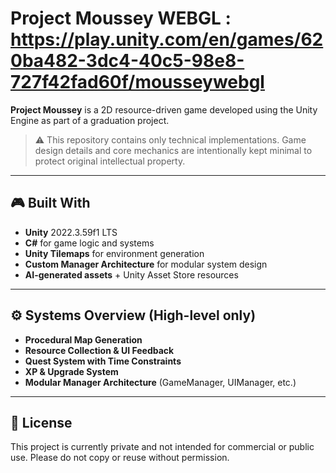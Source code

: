 # Project Moussey  WEBGL : https://play.unity.com/en/games/620ba482-3dc4-40c5-98e8-727f42fad60f/mousseywebgl

**Project Moussey** is a 2D resource-driven game developed using the Unity Engine as part of a graduation project.

> ⚠️ This repository contains only technical implementations. Game design details and core mechanics are intentionally kept minimal to protect original intellectual property.

---

## 🎮 Built With

- **Unity** 2022.3.59f1 LTS
- **C#** for game logic and systems
- **Unity Tilemaps** for environment generation
- **Custom Manager Architecture** for modular system design
- **AI-generated assets** + Unity Asset Store resources

---

## ⚙️ Systems Overview (High-level only)

- **Procedural Map Generation**  
- **Resource Collection & UI Feedback**  
- **Quest System with Time Constraints**  
- **XP & Upgrade System**
- **Modular Manager Architecture** (GameManager, UIManager, etc.)

---

## 📄 License

This project is currently private and not intended for commercial or public use. Please do not copy or reuse without permission.

